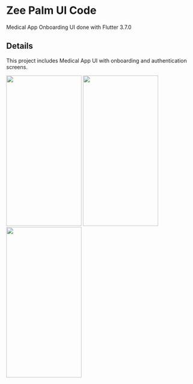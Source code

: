 # Zee Palm UI Code

Medical App Onboarding UI done with Flutter 3.7.0

## Details

This project includes Medical App UI with onboarding and authentication screens.

<img src="https://user-images.githubusercontent.com/128903428/234695487-1c1d8e15-26d9-4797-86e7-44e21159e354.png" width="200" height="400" />
<img src="https://user-images.githubusercontent.com/128903428/234695647-49c3069a-487e-4958-811e-cf31cfb04fbd.png" width="200" height="400" />
<img src="https://user-images.githubusercontent.com/128903428/234695807-49649ff0-17ab-42d0-9dcf-6639c485cf22.png" width="200" height="400" />
